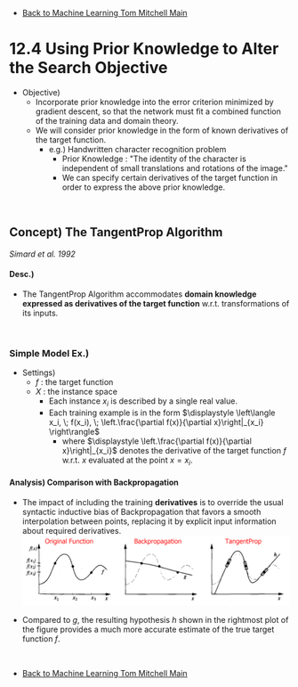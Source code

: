 * [Back to Machine Learning Tom Mitchell Main](../../main.md)

# 12.4 Using Prior Knowledge to Alter the Search Objective
- Objective)
  - Incorporate prior knowledge into the error criterion minimized by gradient descent, so that the network must fit a combined function of the training data and domain theory.
  - We will consider prior knowledge in the form of known derivatives of the target function.
    - e.g.) Handwritten character recognition problem
      - Prior Knowledge : "The identity of the character is independent of small translations and rotations of the image."
      - We can specify certain derivatives of the target function in order to express the above prior knowledge.

<br>

## Concept) The TangentProp Algorithm
*Simard et al. 1992*
#### Desc.)
- The TangentProp Algorithm accommodates **domain knowledge expressed as derivatives of the target function** w.r.t. transformations of its inputs.

<br>

### Simple Model Ex.)
- Settings)
  - $f$ : the target function
  - $X$ : the instance space
    - Each instance $x_i$ is described by a single real value.
    - Each training example is in the form $`\displaystyle \left\langle x_i, \; f(x_i), \; \left.\frac{\partial f(x)}{\partial x}\right|_{x_i} \right\rangle`$
      - where $`\displaystyle \left.\frac{\partial f(x)}{\partial x}\right|_{x_i}`$ denotes the derivative of the target function $f$ w.r.t. $x$ evaluated at the point $x=x_i$.

#### Analysis) Comparison with Backpropagation
- The impact of including the training **derivatives** is to override the usual syntactic inductive bias of Backpropagation that favors a smooth interpolation between points, replacing it by explicit input information about required derivatives.   
![](images/001.png)

- Compared to $g$, the resulting hypothesis $h$ shown in the rightmost plot of the figure provides a much more accurate estimate of the true target function $f$.










<br>

* [Back to Machine Learning Tom Mitchell Main](../../main.md)